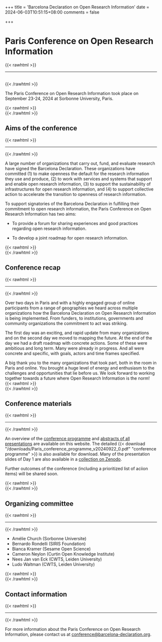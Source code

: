 +++
title = 'Barcelona Declaration on Open Research Information'
date = 2024-06-03T10:51:15+08:00
comments = false

+++

# Paris Conference on Open Research Information
{{< rawhtml >}}
<hr class="small">
</br>
{{< /rawhtml >}}

The Paris Conference on Open Research Information took place on September 23-24, 2024 at Sorbonne University, Paris. 


{{< rawhtml >}}
</br>
{{< /rawhtml >}}
## Aims of the conference
{{< rawhtml >}}
<hr class="small">
{{< /rawhtml >}}

A large number of organizations that carry out, fund, and evaluate research have signed the Barcelona Declaration. These organizations have committed (1) to make openness the default for the research information they use and produce, (2) to work with services and systems that support and enable open research information, (3) to support the sustainability of infrastructures for open research information, and (4) to support collective action to accelerate the transition to openness of research information.

To support signatories of the Barcelona Declaration in fulfilling their commitment to open research information, the Paris Conference on Open Research Information has two aims:

* To provide a forum for sharing experiences and good practices regarding open research information.

* To develop a joint roadmap for open research information.

{{< rawhtml >}}
</br>
{{< /rawhtml >}}
## Conference recap
{{< rawhtml >}}
<hr class="small">
{{< /rawhtml >}}


Over two days in Paris and with a highly engaged group of online participants from a range of geographies we heard across multiple organizations how the Barcelona Declaration on Open Research Information is being implemented. From funders, to institutions, governments and community organizations the commitment to act was striking.

The first day was an exciting, and rapid update from many organizations and on the second day we moved to mapping the future. At the end of the day we had a draft roadmap with concrete actions. Some of these were ambitious and long term. Many were already in progress. And all were concrete and specific, with goals, actors and time frames specified.

A big thank you to the many organizations that took part, both in the room in Paris and online. You brought a huge level of energy and enthusiasm to the challenges and opportunities that lie before us. We look forward to working together towards a future where Open Research Information is the norm!
{{< rawhtml >}}
</br>
{{< /rawhtml >}}
## Conference materials
{{< rawhtml >}}
<hr class="small">
{{< /rawhtml >}}


An overview of the [conference programme](/conference_programme) and [abstracts of all presentations](/conference_abstracts) are available on this website. The detailed {{< download "/downloads/Paris_conference_programme_v20240922_0.pdf" "conference programme" >}} is also available for download. 
Many of the presentation slides of Day 1 are also available in a [collection on Zenodo](https://zenodo.org/communities/paris_conference_ori_2024).

Further outcomes of the conference (including a prioritized list of aciion items) will be shared soon. 



{{< rawhtml >}}
</br>
{{< /rawhtml >}}
## Organizing committee
{{< rawhtml >}}
<hr class="small">
{{< /rawhtml >}}

* Amélie Church (Sorbonne Universite)
* Bernardo Rondelli (SIRIS Foundation)
* Bianca Kramer (Sesame Open Science)
* Cameron Neylon (Curtin Open Knowledge Institute)
* Nees Jan van Eck (CWTS, Leiden University)
* Ludo Waltman (CWTS, Leiden University)

{{< rawhtml >}}
</br>
{{< /rawhtml >}}
## Contact information
{{< rawhtml >}}
<hr class="small">
{{< /rawhtml >}}

For more information about the Paris Conference on Open Research Information, please contact us at [conference@barcelona-declaration.org](mailto:conference@barcelona-declaration.org).
